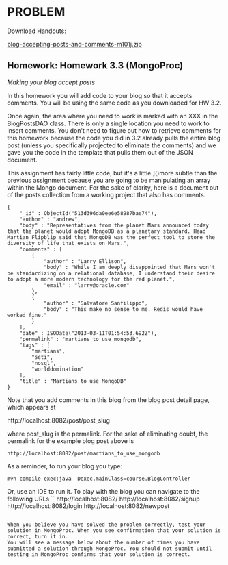 # PROBLEM

Download Handouts:

[blog-accepting-posts-and-comments-m101j.zip](https://university.mongodb.com/static/MongoDB_2018_M101J_August/handouts/blog-accepting-posts-and-comments-m101j.zip)

## Homework: Homework 3.3 (MongoProc)

*Making your blog accept posts*

In this homework you will add code to your blog so that it accepts comments. You will be using the same code as you downloaded for HW 3.2.

Once again, the area where you need to work is marked with an XXX in the BlogPostsDAO class. There is only a single location you need to work to insert comments. You don't need to figure out how to retrieve comments for this homework because the code you did in 3.2 already pulls the entire blog post (unless you specifically projected to eliminate the comments) and we gave you the code in the template that pulls them out of the JSON document.

This assignment has fairly little code, but it's a little ]()more subtle than the previous assignment because you are going to be manipulating an array within the Mongo document. For the sake of clarity, here is a document out of the posts collection from a working project that also has comments.

```
{
    "_id" : ObjectId("513d396da0ee6e58987bae74"),
    "author" : "andrew",
    "body" : "Representatives from the planet Mars announced today that the planet would adopt MongoDB as a planetary standard. Head Martian Flipblip said that MongoDB was the perfect tool to store the diversity of life that exists on Mars.",
    "comments" : [
        {
            "author" : "Larry Ellison",
            "body" : "While I am deeply disappointed that Mars won't be standardizing on a relational database, I understand their desire to adopt a more modern technology for the red planet.",
            "email" : "larry@oracle.com"
        },
        {
            "author" : "Salvatore Sanfilippo",
            "body" : "This make no sense to me. Redis would have worked fine."
        }
    ],
    "date" : ISODate("2013-03-11T01:54:53.692Z"),
    "permalink" : "martians_to_use_mongodb",
    "tags" : [
        "martians",
        "seti",
        "nosql",
        "worlddomination"
    ],
    "title" : "Martians to use MongoDB"
}
```

Note that you add comments in this blog from the blog post detail page, which appears at

http://localhost:8082/post/post_slug

where post_slug is the permalink. For the sake of eliminating doubt, the permalink for the example blog post above is 

`http://localhost:8082/post/martians_to_use_mongodb`

As a reminder, to run your blog you type:

`mvn compile exec:java -Dexec.mainClass=course.BlogController`

Or, use an IDE to run it.
To play with the blog you can navigate to the following URLs
``
http://localhost:8082/
http://localhost:8082/signup
http://localhost:8082/login
http://localhost:8082/newpost
```` 

When you believe you have solved the problem correctly, test your solution in MongoProc. When you see confirmation that your solution is correct, turn it in.
You will see a message below about the number of times you have submitted a solution through MongoProc. You should not submit until testing in MongoProc confirms that your solution is correct.
